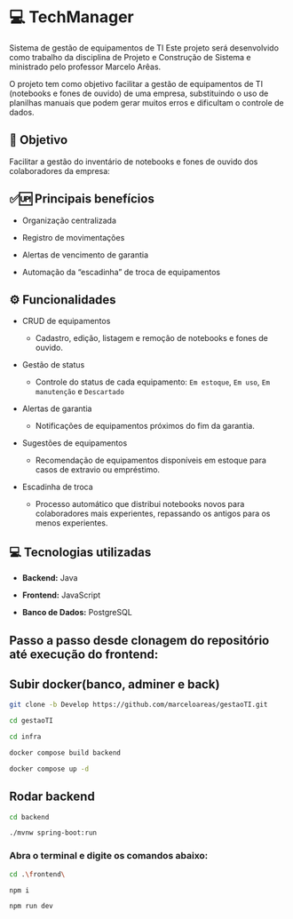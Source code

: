 # 💻 TechManager
Sistema de gestão de equipamentos de TI
Este projeto será desenvolvido como trabalho da disciplina de Projeto e Construção de Sistema e ministrado pelo professor Marcelo Arêas.  

O projeto tem como objetivo facilitar a gestão de equipamentos de TI (notebooks e fones de ouvido) de uma empresa, substituindo o uso de planilhas manuais que podem gerar muitos erros e dificultam o controle de dados.


## 🎯 Objetivo
Facilitar a gestão do inventário de notebooks e fones de ouvido dos colaboradores da empresa:


## ✅🆙 Principais benefícios
- Organização centralizada

- Registro de movimentações

- Alertas de vencimento de garantia

- Automação da “escadinha” de troca de equipamentos



## ⚙️ Funcionalidades

- CRUD de equipamentos

  - Cadastro, edição, listagem e remoção de notebooks e fones de ouvido.

- Gestão de status

  - Controle do status de cada equipamento: `Em estoque`, `Em uso`, `Em manutenção` e `Descartado`

- Alertas de garantia

  - Notificações de equipamentos próximos do fim da garantia.

- Sugestões de equipamentos

  - Recomendação de equipamentos disponíveis em estoque para casos de extravio ou empréstimo.

- Escadinha de troca

  - Processo automático que distribui notebooks novos para colaboradores mais experientes, repassando os antigos para os menos experientes.



## 💻 Tecnologias utilizadas

- **Backend:** Java

- **Frontend:** JavaScript

- **Banco de Dados:** PostgreSQL



## Passo a passo desde clonagem do repositório até execução do frontend:
## Subir docker(banco, adminer e back)
```bash
git clone -b Develop https://github.com/marceloareas/gestaoTI.git
```

```bash
cd gestaoTI
```

```bash
cd infra
```

```bash
docker compose build backend
```

```bash
docker compose up -d
```

## Rodar backend
```bash
cd backend
```

```bash
./mvnw spring-boot:run
```


### Abra o terminal e digite os comandos abaixo:
```bash
cd .\frontend\
```

```bash
npm i
```

```bash
npm run dev
```